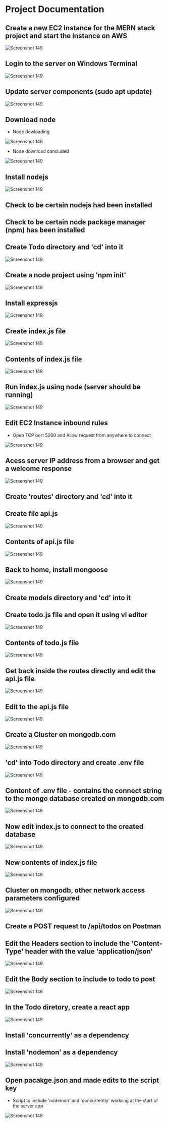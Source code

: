 # Project Documentation

## Create a new EC2 Instance for the MERN stack project and start the instance on AWS

![Screenshot 149](<img/Screenshot (221).png>)

## Login to the server on Windows Terminal

![Screenshot 149](<img/Screenshot (222).png>)

## Update server components (sudo apt update)

![Screenshot 149](<img/Screenshot (223).png>)

## Download node

- Node dowloading

![Screenshot 149](<img/Screenshot (224).png>)

- Node download concluded

![Screenshot 149](<img/Screenshot (225).png>)

## Install nodejs

![Screenshot 149](<img/Screenshot (226).png>)

## Check to be certain nodejs had been installed

## Check to be certain node package manager (npm) has been installed

## Create Todo directory and 'cd' into it

![Screenshot 149](<img/Screenshot (228).png>)

## Create a node project using 'npm init'

![Screenshot 149](<img/Screenshot (230).png>)

## Install expressjs

![Screenshot 149](<img/Screenshot (231).png>)

## Create index.js file

![Screenshot 149](<img/Screenshot (232).png>)

## Contents of index.js file

![Screenshot 149](<img/Screenshot (233).png>)

## Run index.js using node (server should be running)

![Screenshot 149](<img/Screenshot (234).png>)

## Edit EC2 Instance inbound rules

- Open TCP port 5000 and Allow request from anywhere to connect

![Screenshot 149](<img/Screenshot (235).png>)

## Acess server IP address from a browser and get a welcome response

![Screenshot 149](<img/Screenshot (236).png>)

## Create 'routes' directory and 'cd' into it

## Create file api.js

![Screenshot 149](<img/Screenshot (237).png>)

## Contents of api.js file

![Screenshot 149](<img/Screenshot (238).png>)

## Back to home, install mongoose

![Screenshot 149](<img/Screenshot (239).png>)

## Create models directory and 'cd' into it

## Create todo.js file and open it using vi editor

![Screenshot 149](<img/Screenshot (240).png>)

## Contents of todo.js file

![Screenshot 149](<img/Screenshot (241).png>)

## Get back inside the routes directly and edit the api.js file

![Screenshot 149](<img/Screenshot (242).png>)

## Edit to the api.js file

![Screenshot 149](<img/Screenshot (243).png>)

## Create a Cluster on mongodb.com

![Screenshot 149](<img/Screenshot (249).png>)

## 'cd' into Todo directory and create .env file

![Screenshot 149](<img/Screenshot (250).png>)

## Content of .env file - contains the connect string to the mongo database created on mongodb.com

![Screenshot 149](<img/Screenshot (251).png>)

## Now edit index.js to connect to the created database

![Screenshot 149](<img/Screenshot (252).png>)

## New contents of index.js file

![Screenshot 149](<img/Screenshot (253).png>)

## Cluster on mongodb, other network access parameters configured

![Screenshot 149](<img/Screenshot (269).png>)

## Create a POST request to /api/todos on Postman

## Edit the Headers section to include the 'Content-Type' header with the value 'application/json'

![Screenshot 149](<img/Screenshot (270).png>)

## Edit the Body section to include to todo to post

![Screenshot 149](<img/Screenshot (271).png>)

## In the Todo diretory, create a react app

![Screenshot 149](<img/Screenshot (272).png>)

## Install 'concurrently' as a dependency

## Install 'nodemon' as a dependency

![Screenshot 149](<img/Screenshot (273).png>)

## Open pacakge.json and made edits to the script key

- Script to include 'nodemon' and 'concurrently' workiing at the start of the server app

![Screenshot 149](<img/Screenshot (275).png>)
